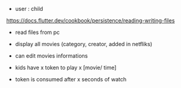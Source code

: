 - user : child

https://docs.flutter.dev/cookbook/persistence/reading-writing-files
- read files from pc

- display all movies (category, creator, added in netfliks)

- can edit movies informations

- kids have x token to play x [movie/ time]
- token is consumed after x seconds of watch

